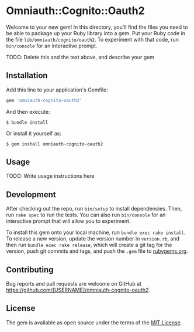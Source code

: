 # Omniauth::Cognito::Oauth2

Welcome to your new gem! In this directory, you'll find the files you need to be able to package up your Ruby library into a gem. Put your Ruby code in the file `lib/omniauth/cognito/oauth2`. To experiment with that code, run `bin/console` for an interactive prompt.

TODO: Delete this and the text above, and describe your gem

## Installation

Add this line to your application's Gemfile:

```ruby
gem 'omniauth-cognito-oauth2'
```

And then execute:

    $ bundle install

Or install it yourself as:

    $ gem install omniauth-cognito-oauth2

## Usage

TODO: Write usage instructions here

## Development

After checking out the repo, run `bin/setup` to install dependencies. Then, run `rake spec` to run the tests. You can also run `bin/console` for an interactive prompt that will allow you to experiment.

To install this gem onto your local machine, run `bundle exec rake install`. To release a new version, update the version number in `version.rb`, and then run `bundle exec rake release`, which will create a git tag for the version, push git commits and tags, and push the `.gem` file to [rubygems.org](https://rubygems.org).

## Contributing

Bug reports and pull requests are welcome on GitHub at https://github.com/[USERNAME]/omniauth-cognito-oauth2.


## License

The gem is available as open source under the terms of the [MIT License](https://opensource.org/licenses/MIT).
